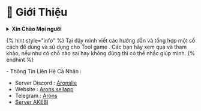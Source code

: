 # 👤 Giới Thiệu

<details>

<summary><strong>Xin Chào Mọi người</strong> </summary>

Mình là Arons , Một người bán lại key Tool của các nhà AKEBI , UNICORE , ... ( sau này sẽ có Tool khác tuỳ nhu cầu thị trường )\
Tất cả thông tin Trang này là do mình viết .

</details>

{% hint style="info" %}
Tại đây mình viết các hướng dẫn và tổng hợp một số cách để dùng và sử dụng cho Tool game . Các bạn hãy xem qua và tham khảo, nếu như có chỗ nào sai hay không đúng thì có thể nhắc giúp mình.&#x20;
{% endhint %}

\- Thông Tin Liên Hệ Cá Nhân :

* Server Discord : [Aronslie](https://discord.gg/78ApGEAKFU)
* Website : [Arons.sellapp](https://arons.sell.app/?browse=products\&cursor=)
* Telegram : [Arons](https://t.me/aronslie)
* [Server AKEBI](https://discord.gg/akebi)

